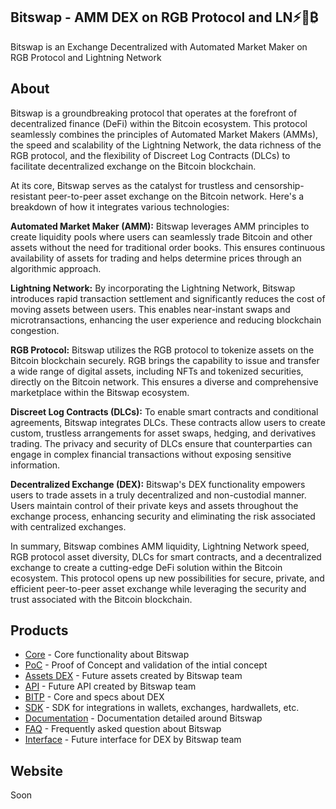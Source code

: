 
## Bitswap - AMM DEX on RGB Protocol  and LN⚡💱₿


Bitswap is an Exchange Decentralized with Automated Market Maker on RGB Protocol and Lightning Network

## About

Bitswap is a groundbreaking protocol that operates at the forefront of decentralized finance (DeFi) within the Bitcoin ecosystem. This protocol seamlessly combines the principles of Automated Market Makers (AMMs), the speed and scalability of the Lightning Network, the data richness of the RGB protocol, and the flexibility of Discreet Log Contracts (DLCs) to facilitate decentralized exchange on the Bitcoin blockchain.

At its core, Bitswap serves as the catalyst for trustless and censorship-resistant peer-to-peer asset exchange on the Bitcoin network. Here's a breakdown of how it integrates various technologies:

**Automated Market Maker (AMM):** Bitswap leverages AMM principles to create liquidity pools where users can seamlessly trade Bitcoin and other assets without the need for traditional order books. This ensures continuous availability of assets for trading and helps determine prices through an algorithmic approach.

**Lightning Network:** By incorporating the Lightning Network, Bitswap introduces rapid transaction settlement and significantly reduces the cost of moving assets between users. This enables near-instant swaps and microtransactions, enhancing the user experience and reducing blockchain congestion.

**RGB Protocol:** Bitswap utilizes the RGB protocol to tokenize assets on the Bitcoin blockchain securely. RGB brings the capability to issue and transfer a wide range of digital assets, including NFTs and tokenized securities, directly on the Bitcoin network. This ensures a diverse and comprehensive marketplace within the Bitswap ecosystem.

 **Discreet Log Contracts (DLCs):** To enable smart contracts and conditional agreements, Bitswap integrates DLCs. These contracts allow users to create custom, trustless arrangements for asset swaps, hedging, and derivatives trading. The privacy and security of DLCs ensure that counterparties can engage in complex financial transactions without exposing sensitive information.

**Decentralized Exchange (DEX):** Bitswap's DEX functionality empowers users to trade assets in a truly decentralized and non-custodial manner. Users maintain control of their private keys and assets throughout the exchange process, enhancing security and eliminating the risk associated with centralized exchanges.

In summary, Bitswap combines AMM liquidity, Lightning Network speed, RGB protocol asset diversity, DLCs for smart contracts, and a decentralized exchange to create a cutting-edge DeFi solution within the Bitcoin ecosystem. This protocol opens up new possibilities for secure, private, and efficient peer-to-peer asset exchange while leveraging the security and trust associated with the Bitcoin blockchain.

## Products

 - [Core](https://github.com/BitSwap-BiFi/Bitswap-core) - Core functionality about Bitswap
 - [PoC](https://github.com/BitSwap-BiFi/Bitswap-PoC) - Proof of Concept and validation of the intial concept
 - [Assets DEX](https://github.com/BitSwap-BiFi/assets-dex) - Future assets created by Bitswap team 
 - [API](https://github.com/BitSwap-BiFi/Bitswap-API) - Future API created by Bitswap team
 - [BITP](https://github.com/BitSwap-BiFi/BITP) - Core and specs about DEX
 - [SDK](https://github.com/BitSwap-BiFi/bitswap-sdk) - SDK for integrations in wallets, exchanges, hardwallets, etc.
 - [Documentation](https://github.com/BitSwap-BiFi/bitswap-docs) - Documentation detailed around Bitswap
 - [FAQ](https://github.com/BitSwap-BiFi/Bitswap-FAQ) - Frequently asked question about Bitswap
 - [Interface](https://github.com/BitSwap-BiFi/bitswap-interface) - Future interface for DEX by Bitswap team
   

## Website 

Soon
